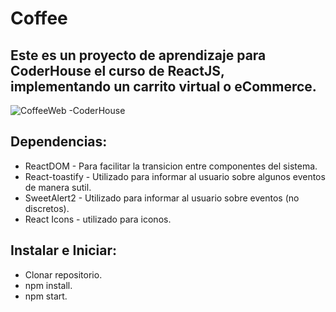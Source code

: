 # Coffee

## Este es un proyecto de aprendizaje para CoderHouse el curso de ReactJS, implementando un carrito virtual o eCommerce.

![CoffeeWeb -CoderHouse](https://user-images.githubusercontent.com/75111462/192163659-47fb1fc3-57aa-4557-a1fb-07abb1813976.gif)

## Dependencias:

-   ReactDOM - Para facilitar la transicion entre componentes del sistema.
-   React-toastify - Utilizado para informar al usuario sobre algunos eventos de manera sutil.
-   SweetAlert2 - Utilizado para informar al usuario sobre eventos (no discretos).
-   React Icons - utilizado para iconos.

## Instalar e Iniciar:

-   Clonar repositorio.
-   npm install.
-   npm start.

